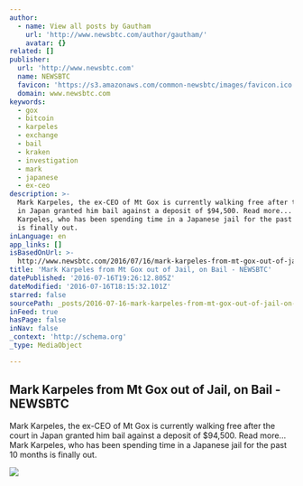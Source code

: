 ```yaml
---
author:
  - name: View all posts by Gautham
    url: 'http://www.newsbtc.com/author/gautham/'
    avatar: {}
related: []
publisher:
  url: 'http://www.newsbtc.com'
  name: NEWSBTC
  favicon: 'https://s3.amazonaws.com/common-newsbtc/images/favicon.ico'
  domain: www.newsbtc.com
keywords:
  - gox
  - bitcoin
  - karpeles
  - exchange
  - bail
  - kraken
  - investigation
  - mark
  - japanese
  - ex-ceo
description: >-
  Mark Karpeles, the ex-CEO of Mt Gox is currently walking free after the court
  in Japan granted him bail against a deposit of $94,500. Read more... Mark
  Karpeles, who has been spending time in a Japanese jail for the past 10 months
  is finally out.
inLanguage: en
app_links: []
isBasedOnUrl: >-
  http://www.newsbtc.com/2016/07/16/mark-karpeles-from-mt-gox-out-of-jail-on-bail/
title: 'Mark Karpeles from Mt Gox out of Jail, on Bail - NEWSBTC'
datePublished: '2016-07-16T19:26:12.805Z'
dateModified: '2016-07-16T18:15:32.101Z'
starred: false
sourcePath: _posts/2016-07-16-mark-karpeles-from-mt-gox-out-of-jail-on-bail-newsbtc.md
inFeed: true
hasPage: false
inNav: false
_context: 'http://schema.org'
_type: MediaObject

---
```

<article style=""><h1>Mark Karpeles from Mt Gox out of Jail, on Bail - NEWSBTC</h1><p>Mark Karpeles, the ex-CEO of Mt Gox is currently walking free after the court in Japan granted him bail against a deposit of $94,500. Read more... Mark Karpeles, who has been spending time in a Japanese jail for the past 10 months is finally out.</p><img src="https://s3.amazonaws.com/main-newsbtc-images/2015/08/Master-of-Mt-Gox-Mark-Karpeles-Picked-Up-by-Japanese-Cops.png" /></article>